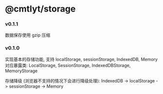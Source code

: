 # @cmtlyt/storage

### v0.1.1

数据保存使用 gzip 压缩

### v0.1.0

实现基本的存储功能, 支持 localStorage, sessionStorage, IndexedDB, Memory
对应暴露类: LocalStorage, SessionStorage, IndexedDBStorage, MemoryStorage

存储降级 (浏览器不支持的情况下会进行降级处理): IndexedDB -> localStorage -> sessionStorage -> Memory

